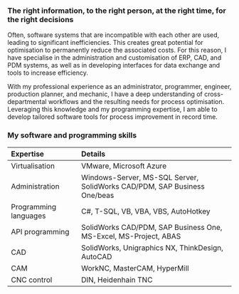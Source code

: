 ### The right information, to the right person, at the right time, for the right decisions

Often, software systems that are incompatible with each other are used, leading to significant inefficiencies. This creates great potential for optimisation to permanently reduce the associated costs. For this reason, I have specialise in the administration and customisation of ERP, CAD, and PDM systems, as well as in developing interfaces for data exchange and tools to increase efficiency.

With my professional experience as an administrator, programmer, engineer, production planner, and mechanic, I have a deep understanding of cross-departmental workflows and the resulting needs for process optimisation. Leveraging this knowledge and my programming expertise, I am able to develop tailored software tools for process improvement in record time.

### My software and programming skills

| Expertise | Details |
|:---|:---|
| Virtualisation | VMware, Microsoft Azure |
| Administration | Windows-Server, MS-SQL Server, SolidWorks CAD/PDM, SAP Business One/beas |
| Programming languages | C#, T-SQL, VB, VBA, VBS, AutoHotkey|
| API programming | SolidWorks CAD/PDM, SAP Business One, MS-Excel, MS-Project, ABAS |
| CAD | SolidWorks, Unigraphics NX, ThinkDesign, AutoCAD |
| CAM | WorkNC, MasterCAM, HyperMill |
| CNC control | DIN, Heidenhain TNC  |
